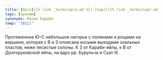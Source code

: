 ```yaml
---
title: [Орта]({% link _terms/орта.md %})-[Сырт]({% link _terms/сырт.md %}) III
tags: [ороним]
synonyms: Малая Караби
temp: "[В11]"
---
```


Протяженное Ю–С небольшое нагорье с полянами и рощами на вершине, которая с В и
З опоясана косыми выходами скальных пластов; ниже лесистые склоны. К З от
Караби-яйлы, к В от Долгоруковской яйлы, на вдрз рр. Бурульча и Суат III.
